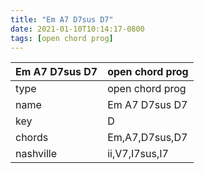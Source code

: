 ```yaml
---
title: "Em A7 D7sus D7"
date: 2021-01-10T10:14:17-0800
tags: [open chord prog]
---
```


|Em A7 D7sus D7|open chord prog|
|---|---|
|type|open chord prog|
|name|Em A7 D7sus D7|
|key|D|
|chords|Em,A7,D7sus,D7|
|nashville|ii,V7,I7sus,I7|
